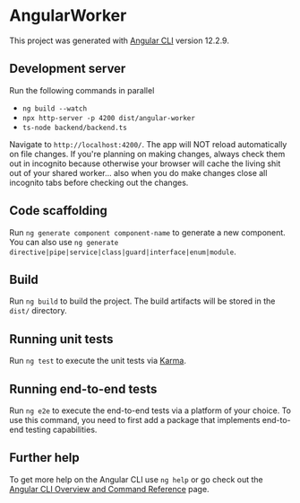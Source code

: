 # AngularWorker

This project was generated with [Angular CLI](https://github.com/angular/angular-cli) version 12.2.9.

## Development server

Run the following commands in parallel

 * `ng build --watch`
 * `npx http-server -p 4200 dist/angular-worker`
 * `ts-node backend/backend.ts` 
 
 Navigate to `http://localhost:4200/`. The app will NOT reload automatically on file changes. If you're planning on making changes, always check them out in incognito because otherwise your browser will cache the living shit out of your shared worker... also when you do make changes close all incognito tabs before checking out the changes.

## Code scaffolding

Run `ng generate component component-name` to generate a new component. You can also use `ng generate directive|pipe|service|class|guard|interface|enum|module`.

## Build

Run `ng build` to build the project. The build artifacts will be stored in the `dist/` directory.

## Running unit tests

Run `ng test` to execute the unit tests via [Karma](https://karma-runner.github.io).

## Running end-to-end tests

Run `ng e2e` to execute the end-to-end tests via a platform of your choice. To use this command, you need to first add a package that implements end-to-end testing capabilities.

## Further help

To get more help on the Angular CLI use `ng help` or go check out the [Angular CLI Overview and Command Reference](https://angular.io/cli) page.
